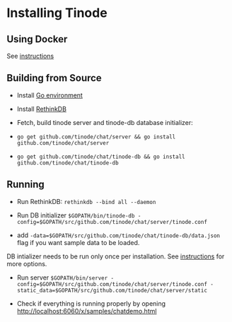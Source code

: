 # Installing Tinode

## Using Docker

See [instructions](./docker/README.md)

## Building from Source

- Install [Go environment](https://golang.org/doc/install)

- Install [RethinkDB](https://www.rethinkdb.com/docs/install/)

- Fetch, build tinode server and tinode-db database initializer:
 - `go get github.com/tinode/chat/server && go install github.com/tinode/chat/server`
 - `go get github.com/tinode/chat/tinode-db && go install github.com/tinode/chat/tinode-db`

## Running

- Run RethinkDB:
  `rethinkdb --bind all --daemon`

- Run DB initializer
 `$GOPATH/bin/tinode-db -config=$GOPATH/src/github.com/tinode/chat/server/tinode.conf`
 - add `-data=$GOPATH/src/github.com/tinode/chat/tinode-db/data.json` flag if you want sample data to be loaded.

 DB intializer needs to be run only once per installation. See [instructions](../tinode-db/README.md) for more options.

- Run server `$GOPATH/bin/server -config=$GOPATH/src/github.com/tinode/chat/server/tinode.conf -static_data=$GOPATH/src/github.com/tinode/chat/server/static`

- Check if everything is running properly by opening [http://localhost:6060/x/samples/chatdemo.html](http://localhost:6060/x/samples/chatdemo.html)
